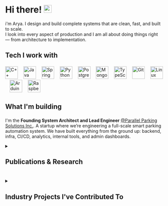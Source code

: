 <h1 align="left">Hi there! <img src="https://emojis.slackmojis.com/emojis/images/1536351075/4594/blob-wave.gif" width="25"/></h1>

i'm Arya. I design and build complete systems that are clean, fast, and built to scale.  
I look into every aspect of production and I am all about doing things right — from architecture to implementation.

###

<h2 align="left">Tech I work with</h2>

###

<div align="left">
  <img src="https://cdn.jsdelivr.net/gh/devicons/devicon/icons/cplusplus/cplusplus-original.svg" height="40" alt="C++" />
  <img width="10" />
  <img src="https://cdn.jsdelivr.net/gh/devicons/devicon/icons/java/java-original.svg" height="40" alt="Java" />
  <img width="10" />
  <img src="https://cdn.jsdelivr.net/gh/devicons/devicon/icons/spring/spring-original.svg" height="40" alt="Spring Boot" />
  <img width="10" />
  <img src="https://cdn.jsdelivr.net/gh/devicons/devicon/icons/python/python-original.svg" height="40" alt="Python" />
  <img width="10" />
  <img src="https://cdn.jsdelivr.net/gh/devicons/devicon/icons/postgresql/postgresql-original.svg" height="40" alt="PostgreSQL" />
  <img width="10" />
  <img src="https://cdn.jsdelivr.net/gh/devicons/devicon/icons/mongodb/mongodb-original.svg" height="40" alt="MongoDB" />
  <img width="10" />
  <img src="https://cdn.jsdelivr.net/gh/devicons/devicon/icons/typescript/typescript-original.svg" height="40" alt="TypeScript" />
  <img width="10" />
  <img src="https://cdn.jsdelivr.net/gh/devicons/devicon/icons/git/git-original.svg" height="40" alt="Git" />
  <img width="10" />
  <img src="https://cdn.jsdelivr.net/gh/devicons/devicon/icons/linux/linux-original.svg" height="40" alt="Linux" />
  <img width="10" />
  <img src="https://cdn.jsdelivr.net/gh/devicons/devicon/icons/arduino/arduino-original.svg" height="40" alt="Arduino" />
  <img width="10" />
  <img src="https://cdn.jsdelivr.net/gh/devicons/devicon/icons/raspberrypi/raspberrypi-original.svg" height="40" alt="Raspberry Pi" />
</div>

###

<h2 align="left">What I'm building</h2>

###

I'm the **Founding System Architect and Lead Engineer** [@Parallel Parking Solutions Inc.](https://github.com/Parallel-Parking-Solutions-Inc).
A startup where we’re engineering a full-scale smart parking automation system. We have built everything from the ground up: backend, infra, CI/CD, analytics, internal tools, and admin dashboards.

<details>
  <summary><h2>Publications & Research</h2></summary>
  <p style="font-size: 14px;">Some of my research work that explores the intersection of machine learning, embedded systems, and real-world applications:</p>

  <ul style="font-size: 14px;">
    <li>
      <a href="https://ieeexplore.ieee.org/document/10547996" target="_blank">
        Real-Time Intelligent Surveillance System
      </a><br/>
      <i>10th International Conference on Applied System Innovation (ICASI), IEEE, 2024</i>
    </li>
    <br/>
    <li>
      <a href="https://link.springer.com/chapter/10.1007/978-981-97-4149-6_27" target="_blank">
        Optimal Urban Emergency Routing Using Real-Time Audio Recognition and Graph Theory-Based Path Planning
      </a><br/>
      <i>International Conference On Innovative Computing And Communication, Springer, 2024</i>
    </li>
  </ul>
</details>

###

<details>
  <summary><h2>Industry Projects I've Contributed To</h2></summary>

  <ul style="font-size: 14px;">
    <li>
      <strong>Bosch Global Software Technologies — Summer Intern</strong><br/>
      Configured and automated CAN frame setups for ECUs, delivering integration-ready solutions to an OEM and improving development efficiency.
    </li>
    <br/>
    <li>
      <strong>Bosch Global Software Technologies — Software Developer Intern</strong><br/>
      Designed a real-time edge computing system for an OEM client and implemented ML-based analytics for tire condition monitoring, with mobile data visualization.
    </li>
    <br/>
    <li>
      <strong>PESU C-IoT — Machine Learning Intern</strong><br/>
      Built a self-navigating vehicle using computer vision, and streamlined traffic sign data processing with Python and OpenCV.
    </li>
  </ul>
</details>
